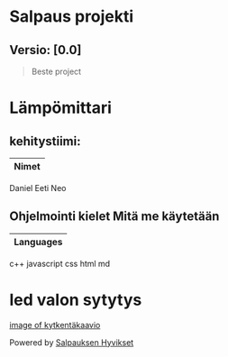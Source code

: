 # Salpaus projekti
## Versio: [0.0]

> Beste project 

# Lämpömittari

## kehitystiimi:
Nimet |
------|
Daniel
Eeti
Neo

## Ohjelmointi kielet Mitä me käytetään

Languages |
----------|
c++
javascript
css
html
md

# led valon sytytys 
[image of kytkentäkaavio](github.com/DevSalpaus/salpaus/blob/main/kuva.png)



Powered by [Salpauksen Hyvikset](https://salpaus.fi)
